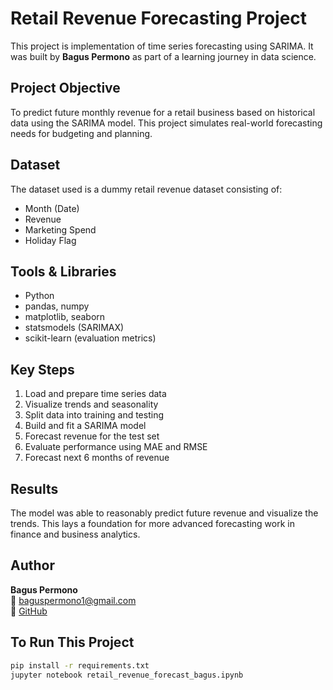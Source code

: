 #  Retail Revenue Forecasting Project

This project is implementation of time series forecasting using SARIMA. It was built by **Bagus Permono** as part of a learning journey in data science.

## Project Objective
To predict future monthly revenue for a retail business based on historical data using the SARIMA model. This project simulates real-world forecasting needs for budgeting and planning.

## Dataset
The dataset used is a dummy retail revenue dataset consisting of:
- Month (Date)
- Revenue
- Marketing Spend
- Holiday Flag

## Tools & Libraries
- Python
- pandas, numpy
- matplotlib, seaborn
- statsmodels (SARIMAX)
- scikit-learn (evaluation metrics)

## Key Steps
1. Load and prepare time series data
2. Visualize trends and seasonality
3. Split data into training and testing
4. Build and fit a SARIMA model
5. Forecast revenue for the test set
6. Evaluate performance using MAE and RMSE
7. Forecast next 6 months of revenue

## Results
The model was able to reasonably predict future revenue and visualize the trends. This lays a foundation for more advanced forecasting work in finance and business analytics.

## Author
**Bagus Permono**  
📧 baguspermono1@gmail.com  
🔗 [GitHub](https://github.com/baguspermono)

## To Run This Project
```bash
pip install -r requirements.txt
jupyter notebook retail_revenue_forecast_bagus.ipynb
```
